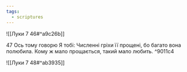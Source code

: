 ```yaml
---
tags:
  - scriptures
---
```


![[Луки 7 46#^a9c26b]]

47 Ось тому говорю Я тобі: Численні гріхи її прощені, бо багато вона полюбила. Кому ж мало прощається, такий мало любить. ^9011c4

![[Луки 7 48#^ab3935]]